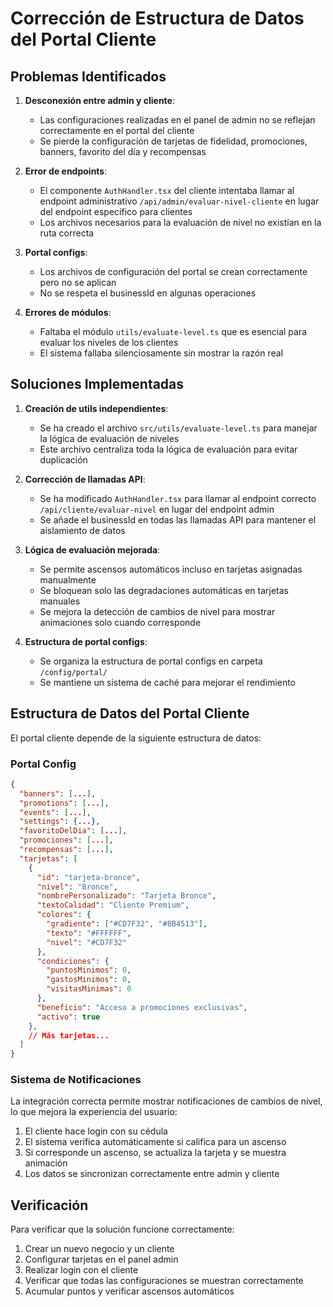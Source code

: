 # Corrección de Estructura de Datos del Portal Cliente

## Problemas Identificados

1. **Desconexión entre admin y cliente**:
   - Las configuraciones realizadas en el panel de admin no se reflejan correctamente en el portal del cliente
   - Se pierde la configuración de tarjetas de fidelidad, promociones, banners, favorito del día y recompensas

2. **Error de endpoints**:
   - El componente `AuthHandler.tsx` del cliente intentaba llamar al endpoint administrativo `/api/admin/evaluar-nivel-cliente` en lugar del endpoint específico para clientes
   - Los archivos necesarios para la evaluación de nivel no existían en la ruta correcta

3. **Portal configs**:
   - Los archivos de configuración del portal se crean correctamente pero no se aplican
   - No se respeta el businessId en algunas operaciones

4. **Errores de módulos**:
   - Faltaba el módulo `utils/evaluate-level.ts` que es esencial para evaluar los niveles de los clientes
   - El sistema fallaba silenciosamente sin mostrar la razón real

## Soluciones Implementadas

1. **Creación de utils independientes**:
   - Se ha creado el archivo `src/utils/evaluate-level.ts` para manejar la lógica de evaluación de niveles
   - Este archivo centraliza toda la lógica de evaluación para evitar duplicación

2. **Corrección de llamadas API**:
   - Se ha modificado `AuthHandler.tsx` para llamar al endpoint correcto `/api/cliente/evaluar-nivel` en lugar del endpoint admin
   - Se añade el businessId en todas las llamadas API para mantener el aislamiento de datos

3. **Lógica de evaluación mejorada**:
   - Se permite ascensos automáticos incluso en tarjetas asignadas manualmente
   - Se bloquean solo las degradaciones automáticas en tarjetas manuales
   - Se mejora la detección de cambios de nivel para mostrar animaciones solo cuando corresponde

4. **Estructura de portal configs**:
   - Se organiza la estructura de portal configs en carpeta `/config/portal/`
   - Se mantiene un sistema de caché para mejorar el rendimiento

## Estructura de Datos del Portal Cliente

El portal cliente depende de la siguiente estructura de datos:

### Portal Config

```json
{
  "banners": [...],
  "promotions": [...],
  "events": [...],
  "settings": {...},
  "favoritoDelDia": [...],
  "promociones": [...],
  "recompensas": [...],
  "tarjetas": [
    {
      "id": "tarjeta-bronce",
      "nivel": "Bronce",
      "nombrePersonalizado": "Tarjeta Bronce",
      "textoCalidad": "Cliente Premium",
      "colores": {
        "gradiente": ["#CD7F32", "#8B4513"],
        "texto": "#FFFFFF", 
        "nivel": "#CD7F32"
      },
      "condiciones": {
        "puntosMinimos": 0,
        "gastosMinimos": 0,
        "visitasMinimas": 0
      },
      "beneficio": "Acceso a promociones exclusivas",
      "activo": true
    },
    // Más tarjetas...
  ]
}
```

### Sistema de Notificaciones

La integración correcta permite mostrar notificaciones de cambios de nivel, lo que mejora la experiencia del usuario:

1. El cliente hace login con su cédula
2. El sistema verifica automáticamente si califica para un ascenso
3. Si corresponde un ascenso, se actualiza la tarjeta y se muestra animación
4. Los datos se sincronizan correctamente entre admin y cliente

## Verificación

Para verificar que la solución funcione correctamente:

1. Crear un nuevo negocio y un cliente
2. Configurar tarjetas en el panel admin
3. Realizar login con el cliente
4. Verificar que todas las configuraciones se muestran correctamente
5. Acumular puntos y verificar ascensos automáticos